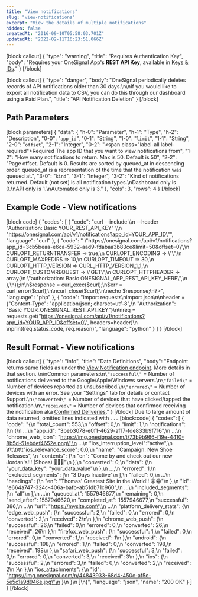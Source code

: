 ```yaml
---
title: "View notifications"
slug: "view-notifications"
excerpt: "View the details of multiple notifications"
hidden: false
createdAt: "2016-09-10T05:58:03.701Z"
updatedAt: "2022-02-11T16:23:51.066Z"
---
```

[block:callout]
{
  "type": "warning",
  "title": "Requires Authentication Key",
  "body": "Requires your OneSignal App's **REST API Key**, available in [Keys & IDs](doc:accounts-and-keys)."
}
[/block]

[block:callout]
{
  "type": "danger",
  "body": "OneSignal periodically deletes records of API notifications older than 30 days.\n\nIf you would like to export all notification data to CSV, you can do this through our dashboard using a Paid Plan.",
  "title": "API Notification Deletion"
}
[/block]
## Path Parameters
[block:parameters]
{
  "data": {
    "h-0": "Parameter",
    "h-1": "Type",
    "h-2": "Description",
    "0-0": "`app_id`",
    "0-1": "String",
    "1-0": "`limit`",
    "1-1": "String",
    "2-0": "`offset`",
    "2-1": "Integer",
    "0-2": "<span class=\"label-all label-required\">Required</span> The app ID that you want to view notifications from",
    "1-2": "How many notifications to return. Max is 50. Default is 50",
    "2-2": "Page offset. Default is 0. Results are sorted by queued_at in descending order. queued_at is a representation of the time that the notification was queued at.",
    "3-0": "`kind`",
    "3-1": "Integer",
    "3-2": "Kind of notifications returned. Default (not set) is all notification types.\nDashboard only is 0.\nAPI only is 1.\nAutomated only is 3."
  },
  "cols": 3,
  "rows": 4
}
[/block]
## Example Code - View notifications
[block:code]
{
  "codes": [
    {
      "code": "curl --include \\\n     --header \"Authorization: Basic YOUR_REST_API_KEY\" \\\n     \"https://onesignal.com/api/v1/notifications?app_id=YOUR_APP_ID\"",
      "language": "curl"
    },
    {
      "code": "<?PHP\n$curl = curl_init();\n\ncurl_setopt_array($curl, array(\n  CURLOPT_URL => \"https://onesignal.com/api/v1/notifications?app_id=3cb5beaa-e6ca-5932-aad9-fdabaa3b83ce&limit=50&offset=0\",\n  CURLOPT_RETURNTRANSFER => true,\n  CURLOPT_ENCODING => \"\",\n  CURLOPT_MAXREDIRS => 10,\n  CURLOPT_TIMEOUT => 30,\n  CURLOPT_HTTP_VERSION => CURL_HTTP_VERSION_1_1,\n  CURLOPT_CUSTOMREQUEST => \"GET\",\n  CURLOPT_HTTPHEADER => array(\n    \"authorization: Basic ONESIGNAL_APP_REST_API_KEY_HERE\",\n  ),\n));\n\n$response = curl_exec($curl);\n$err = curl_error($curl);\n\ncurl_close($curl);\n\necho $response;\n?>",
      "language": "php"
    },
    {
      "code": "import requests\nimport json\n\nheader = {\"Content-Type\": \"application/json; charset=utf-8\",\n          \"Authorization\": \"Basic YOUR_ONESIGNAL_REST_API_KEY\"}\n\nreq = requests.get(\"https://onesignal.com/api/v1/notifications?app_id=YOUR_APP_ID&offset=0\", headers=header)\n \nprint(req.status_code, req.reason)",
      "language": "python"
    }
  ]
}
[/block]
## Result Format - View notifications
[block:callout]
{
  "type": "info",
  "title": "Data Definitions",
  "body": "Endpoint returns same fields as under the [View Notification endpoint](https://documentation.onesignal.com/reference/view-notification#returned-fields). More details in that section. \n\nCommon parameters:\n`\"successful\"` = Number of notifications delivered to the Google/Apple/Windows servers.\n`\"failed\"` = Number of devices reported as unsubscribed.\n`\"errored\"` = Number of devices with an error. See your \"Settings\" tab for details or contact Support.\n`\"converted\"` = Number of devices that have clicked/tapped the notification.\n`\"received\"` = Number of devices that confirmed receiving the notification aka [Confirmed Deliveries](doc:confirmed-deliveries)."
}
[/block]
Due to large amount of data returned, omitted lines indicated with `...` 
[block:code]
{
  "codes": [
    {
      "code": "{\n    \"total_count\": 553,\n    \"offset\": 0,\n    \"limit\": 1,\n    \"notifications\": [\n        {\n            ...\n            \"app_id\": \"3beb3078-e0f1-4629-af17-fde833b9f716\",\n            ...\n            \"chrome_web_icon\": \"https://img.onesignal.com/t/73b9b966-f19e-4410-8b5d-51ebdef4652e.png\",\n            ...\n            \"ios_interruption_level\":\"active\",\n   \t\t\t\t\t\"ios_relevance_score\": 0.0,\n            \"name\": \"Campaign: New Shoe Releases\", \n            \"contents\": {\n                \"en\": \"Come by and check out our new Jordan's!!! (Shoes) 🎃🙊👻\"\n            },\n            \"converted\": 0,\n            \"data\": {\n                \"your_data_key\": \"your_data_value\"\n            },\n            ...,\n            \"errored\": 1,\n            \"excluded_segments\": [\n                \"3 Days Inactive\"\n            ],\n            \"failed\": 0,\n            ...\n            \"headings\": {\n                \"en\": \"Thomas' Greatest Site in the World!! 😜😁\"\n            },\n            \"id\": \"e664a747-324c-406a-bafb-ab51db71c960\",\n            ...\n            \"included_segments\": [\n                \"all\"\n            ],\n            ...\n            \"queued_at\": 1557946677,\n            \"remaining\": 0,\n            \"send_after\": 1557946620,\n            \"completed_at\": 1557946677,\n            \"successful\": 386,\n            ...\n            \"url\": \"https://mysite.com\",\n            ...\n            \"platform_delivery_stats\": {\n                \"edge_web_push\": {\n                    \"successful\": 2,\n                    \"failed\": 0,\n                    \"errored\": 0,\n                    \"converted\": 2,\n                    \"received\": 2\n\n                },\n                \"chrome_web_push\": {\n                    \"successful\": 26,\n                    \"failed\": 0,\n                    \"errored\": 0,\n                    \"converted\": 26,\n                    \"received\": 26\n                },\n                \"firefox_web_push\": {\n                    \"successful\": 1,\n                    \"failed\": 0,\n                    \"errored\": 0,\n                    \"converted\": 1,\n                    \"received\": 1\n                },\n                \"android\": {\n                    \"successful\": 198,\n                    \"errored\": 1,\n                    \"failed\": 0,\n                    \"converted\": 198,\n                    \"received\": 198\n                },\n                \"safari_web_push\": {\n                    \"successful\": 3,\n                    \"failed\": 0,\n                    \"errored\": 0,\n                    \"converted\": 3,\n                    \"received\": 3\n                },\n                \"ios\": {\n                    \"successful\": 2,\n                    \"errored\": 3,\n                    \"failed\": 0,\n                    \"converted\": 2,\n                    \"received\": 2\n                }\n            },\n            \"ios_attachments\": {\n                \"id\": \"https://img.onesignal.com/n/44843933-68d4-450c-af5c-5e5c1a9d946e.jpg\"\n            }\n        }\n    ]\n}",
      "language": "json",
      "name": "200 OK"
    }
  ]
}
[/block]